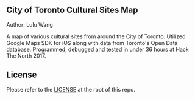 City of Toronto Cultural Sites Map
-------
Author: Lulu Wang

A map of various cultural sites from around the City of Toronto. Utilized Google Maps SDK for iOS along with data from Toronto's Open Data database. Programmed, debugged and tested in under 36 hours at Hack The North 2017.


License
-------

Please refer to the [LICENSE](https://github.com/googlemaps/maps-sdk-for-ios-samples/blob/master/LICENSE.txt) 
at the root of this repo.
